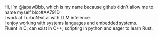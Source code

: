 Hi, I’m @japawBlob, which is my name because github didn't allow me to name myself blob#AA791D  
I work at TurboNext.ai with LLM inference.  
I enjoy working with systems languages and embedded systems.  
Fluent in C, can exist in C++, scripting in python and eager to learn Rust.  

<!---
japawBlob/japawBlob is a ✨ special ✨ repository because its `README.md` (this file) appears on your GitHub profile.
You can click the Preview link to take a look at your changes.
--->
